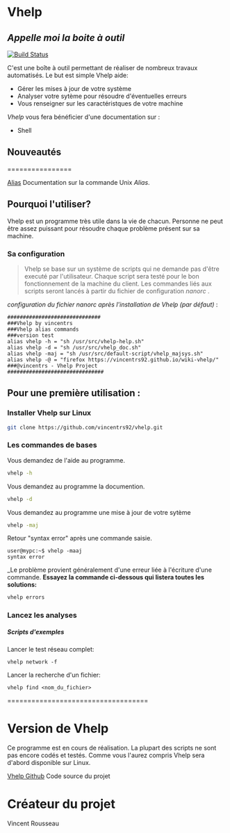 # Vhelp
## _Appelle moi la boite à outil_

[![Build Status](https://travis-ci.org/joemccann/dillinger.svg?branch=master)](https://travis-ci.org/joemccann/dillinger)

C'est une boîte à outil permettant de réaliser de nombreux travaux automatisés.
Le but est simple Vhelp aide:




- Gérer les mises à jour de votre système
- Analyser votre sytème pour résoudre d'éventuelles erreurs
- Vous renseigner sur les caractéristques de votre machine

*Vhelp* vous fera bénéficier d'une documentation sur :
- Shell



## Nouveautés

================

[Alias](https://doc.ubuntu-fr.org/alias)  Documentation sur la commande Unix _Alias_.

## Pourquoi l'utiliser?

Vhelp est un programme très utile dans la vie de chacun.
Personne ne peut être assez puissant pour résoudre chaque problème présent sur sa machine.

### Sa configuration
> Vhelp se base sur un système
> de scripts qui ne demande pas
> d'être executé par l'utilisateur.
> Chaque script sera testé pour le bon fonctionnement
> de la machine du client.
> Les commandes liés aux scripts seront lancés à partir du fichier de configuration
> _nanorc_ .


_configuration du fichier nanorc après l'installation de Vhelp (par défaut)_ :
```console
##############################
###Vhelp by vincentrs
###Vhelp alias commands
###version test
alias vhelp -h = "sh /usr/src/vhelp-help.sh"
alias vhelp -d = "sh /usr/src/vhelp_doc.sh"
alias vhelp -maj = "sh /usr/src/default-script/vhelp_majsys.sh"
alias vhelp -@ = "firefox https://vincentrs92.github.io/wiki-vhelp/"
###@vincentrs - Vhelp Project
###############################
```





## Pour une première utilisation :

### Installer Vhelp sur Linux

```sh
git clone https://github.com/vincentrs92/vhelp.git
```


### Les commandes de bases


Vous demandez de l'aide au programme.
```sh
vhelp -h
```
Vous demandez au programme la documention.
```sh
vhelp -d
```
Vous demandez au programme une mise à jour de votre sytème

```sh
vhelp -maj
```

Retour "syntax error" après une commande saisie.

```console
user@mypc:~$ vhelp -maaj
syntax error
```

_Le problème provient généralement d'une erreur liée à l'écriture d'une commande.
__Essayez la commande ci-dessous qui listera toutes les solutions:__
```sh
vhelp errors
```

### Lancez les analyses
##### Scripts d'exemples

Lancer le test réseau complet:

    vhelp network -f

Lancer la recherche d'un fichier:

    vhelp find <nom_du_fichier>

===================================

# Version de Vhelp
Ce programme est en cours de réalisation.
La plupart des scripts ne sont pas encore codés et testés.
Comme vous l'aurez compris Vhelp sera d'abord disponible sur Linux.

[Vhelp Github](https://github.com/vincentrs92/vhelp) Code source du projet


# Créateur du projet

Vincent Rousseau
